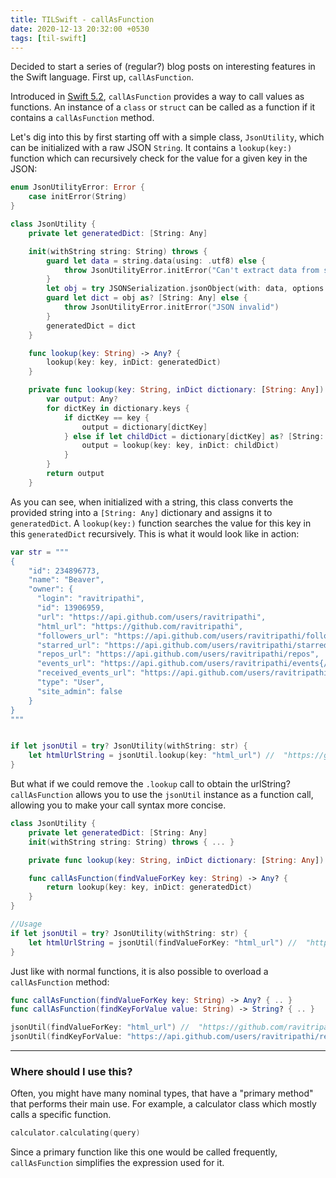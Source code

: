 ```yaml
---
title: TILSwift - callAsFunction
date: 2020-12-13 20:32:00 +0530
tags: [til-swift]
---
```


Decided to start a series of (regular?) blog posts on interesting features in the Swift language. First up, `callAsFunction`.

Introduced in [Swift 5.2](https://github.com/apple/swift-evolution/blob/master/proposals/0253-callable.md), `callAsFunction` provides a way to call values as functions. An instance of a `class` or `struct` can be called as a function if it contains a `callAsFunction` method.

Let's dig into this by first starting off with a simple class, `JsonUtility`, which can be initialized with a raw JSON `String`. It contains a `lookup(key:)` function which can recursively check for the value for a given key in the JSON:

```swift
enum JsonUtilityError: Error {
    case initError(String)
}

class JsonUtility {
    private let generatedDict: [String: Any]

    init(withString string: String) throws {
        guard let data = string.data(using: .utf8) else {
            throw JsonUtilityError.initError("Can't extract data from string")
        }
        let obj = try JSONSerialization.jsonObject(with: data, options: [])
        guard let dict = obj as? [String: Any] else {
            throw JsonUtilityError.initError("JSON invalid")
        }
        generatedDict = dict
    }

    func lookup(key: String) -> Any? {
        lookup(key: key, inDict: generatedDict)
    }

    private func lookup(key: String, inDict dictionary: [String: Any]) -> Any? {
        var output: Any?
        for dictKey in dictionary.keys {
            if dictKey == key {
                output = dictionary[dictKey]
            } else if let childDict = dictionary[dictKey] as? [String: Any] {
                output = lookup(key: key, inDict: childDict)
            }
        }
        return output
    }
```

As you can see, when initialized with a string, this class converts the provided string into a `[String: Any]` dictionary and assigns it to `generatedDict`. A `lookup(key:)` function searches the value for this key in this `generatedDict` recursively. This is what it would look like in action:

```swift
var str = """
{
    "id": 234896773,
    "name": "Beaver",
    "owner": {
      "login": "ravitripathi",
      "id": 13906959,
      "url": "https://api.github.com/users/ravitripathi",
      "html_url": "https://github.com/ravitripathi",
      "followers_url": "https://api.github.com/users/ravitripathi/followers",
      "starred_url": "https://api.github.com/users/ravitripathi/starred{/owner}{/repo}",
      "repos_url": "https://api.github.com/users/ravitripathi/repos",
      "events_url": "https://api.github.com/users/ravitripathi/events{/privacy}",
      "received_events_url": "https://api.github.com/users/ravitripathi/received_events",
      "type": "User",
      "site_admin": false
    }
}
"""


if let jsonUtil = try? JsonUtility(withString: str) {
    let htmlUrlString = jsonUtil.lookup(key: "html_url") //  "https://github.com/ravitripathi"
}
```

But what if we could remove the `.lookup` call to obtain the urlString? `callAsFunction` allows you to use the `jsonUtil` instance as a function call, allowing you to make your call syntax more concise.

```swift
class JsonUtility {
    private let generatedDict: [String: Any]
    init(withString string: String) throws { ... }

    private func lookup(key: String, inDict dictionary: [String: Any]) -> Any? { ... }

    func callAsFunction(findValueForKey key: String) -> Any? {
        return lookup(key: key, inDict: generatedDict)
    }
}

//Usage
if let jsonUtil = try? JsonUtility(withString: str) {
    let htmlUrlString = jsonUtil(findValueForKey: "html_url") //  "https://github.com/ravitripathi"
}
```

Just like with normal functions, it is also possible to overload a `callAsFunction` method:

```swift
func callAsFunction(findValueForKey key: String) -> Any? { .. }
func callAsFunction(findKeyForValue value: String) -> String? { .. }

jsonUtil(findValueForKey: "html_url") //  "https://github.com/ravitripathi"
jsonUtil(findKeyForValue: "https://api.github.com/users/ravitripathi/repos") // "repo_url"
```
----

### Where should I use this?

Often, you might have many nominal types, that have a "primary method" that performs their main use. For example, a calculator class which mostly calls a specific function.
```swift
calculator.calculating(query)
```

Since a primary function like this one would be called frequently, `callAsFunction` simplifies the expression used for it.
